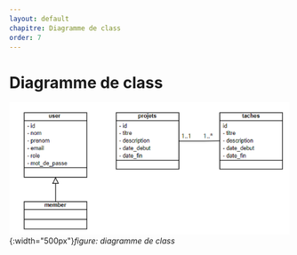 ```yaml
---
layout: default
chapitre: Diagramme de class
order: 7
---
```


# Diagramme de class

![Introduction](./images/diagramme-classes.png){:width="500px"}_figure: diagramme de class_

<!-- new slide -->
